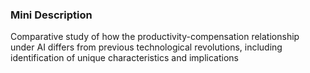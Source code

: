 ### Mini Description

Comparative study of how the productivity-compensation relationship under AI differs from previous technological revolutions, including identification of unique characteristics and implications

